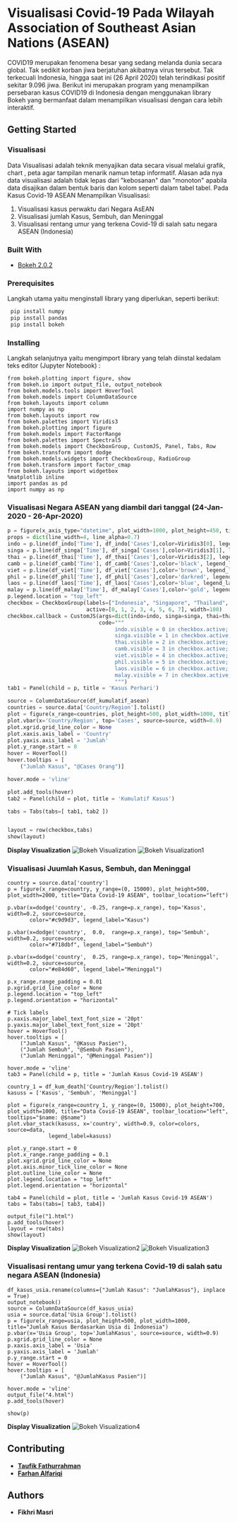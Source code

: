 # Visualisasi Covid-19 Pada Wilayah Association of Southeast Asian Nations (ASEAN)
COVID19 merupakan fenomena besar yang sedang melanda dunia secara global. Tak sedikit korban jiwa berjatuhan akibatnya virus tersebut. Tak terkecuali Indonesia, hingga saat ini (26 April 2020) telah terindikasi positif sekitar 9.096 jiwa. Berikut ini merupakan program yang menampilkan persebaran kasus COVID19 di Indonesia dengan menggunakan library Bokeh yang bermanfaat dalam menampilkan visualisasi dengan cara lebih interaktif.

## Getting Started

### Visualisasi
Data Visualisasi adalah teknik menyajikan data secara visual melalui grafik, chart , peta agar tampilan menarik namun tetap informatif. Alasan ada nya data visualisasi adalah tidak lepas dari "kebosanan" dan "monoton" apabila data disajikan dalam bentuk baris dan kolom seperti dalam tabel tabel. Pada Kasus Covid-19 ASEAN Menampilkan Visualisasi:
1. Visualisasi kasus perwaktu dari Negara AsEAN
2. Visualisasi jumlah Kasus, Sembuh, dan Meninggal
3. Visualisasi rentang umur yang terkena Covid-19 di salah satu negara ASEAN (Indonesia)

### Built With

* [Bokeh 2.0.2](https://docs.bokeh.org/)

### Prerequisites

Langkah utama yaitu menginstall library yang diperlukan, seperti berikut:
```python
 pip install numpy
 pip install pandas
 pip install bokeh
```
### Installing

Langkah selanjutnya yaitu mengimport library yang telah diinstal kedalam teks editor (Jupyter Notebook) :
```
from bokeh.plotting import figure, show
from bokeh.io import output_file, output_notebook
from bokeh.models.tools import HoverTool
from bokeh.models import ColumnDataSource
from bokeh.layouts import column
import numpy as np
from bokeh.layouts import row
from bokeh.palettes import Viridis3
from bokeh.plotting import figure
from bokeh.models import FactorRange
from bokeh.palettes import Spectral5
from bokeh.models import CheckboxGroup, CustomJS, Panel, Tabs, Row
from bokeh.transform import dodge
from bokeh.models.widgets import CheckboxGroup, RadioGroup
from bokeh.transform import factor_cmap
from bokeh.layouts import widgetbox
%matplotlib inline
import pandas as pd
import numpy as np
```

### Visualisasi Negara ASEAN yang diambil dari tanggal (24-Jan-2020 - 26-Apr-2020)

```python
p = figure(x_axis_type="datetime", plot_width=1000, plot_height=450, title = 'Kasus ASEAN Time Series')
props = dict(line_width=4, line_alpha=0.7)
indo = p.line(df_indo['Time'], df_indo['Cases'],color=Viridis3[0], legend_label="Indonesia", **props)
singa = p.line(df_singa['Time'], df_singa['Cases'],color=Viridis3[1], legend_label="Singapore", **props)
thai = p.line(df_thai['Time'], df_thai['Cases'],color=Viridis3[2], legend_label="Thailand", **props)
camb = p.line(df_camb['Time'], df_camb['Cases'],color='black', legend_label="Cambodia", **props)
viet = p.line(df_viet['Time'], df_viet['Cases'],color='brown', legend_label="Vietnam", **props)
phil = p.line(df_phil['Time'], df_phil['Cases'],color='darkred', legend_label="Phillipines", **props)
laos = p.line(df_laos['Time'], df_laos['Cases'],color='blue', legend_label="Laos", **props)
malay = p.line(df_malay['Time'], df_malay['Cases'],color='gold', legend_label="Malaysia", **props)
p.legend.location = "top_left"
checkbox = CheckboxGroup(labels=["Indonesia", "Singapore", "Thailand", "Cambodia", "Vietnam", "Phillipines", "Laos", "Malaysia"],
                         active=[0, 1, 2, 3, 4, 5, 6, 7], width=100)
checkbox.callback = CustomJS(args=dict(indo=indo, singa=singa, thai=thai, camb=camb, viet=viet, phil=phil, laos= laos, malay=malay,checkbox=checkbox),
                             code="""
                                  indo.visible = 0 in checkbox.active;
                                  singa.visible = 1 in checkbox.active;
                                  thai.visible = 2 in checkbox.active;
                                  camb.visible = 3 in checkbox.active;
                                  viet.visible = 4 in checkbox.active;
                                  phil.visible = 5 in checkbox.active;
                                  laos.visible = 6 in checkbox.active;
                                  malay.visible = 7 in checkbox.active;
                                  """)
tab1 = Panel(child = p, title = 'Kasus Perhari')

source = ColumnDataSource(df_kumulatif_asean)
countries = source.data['Country/Region'].tolist()
plot = figure(x_range=countries, plot_height=500, plot_width=1000, title="Jumlah Kasus di ASEAN")
plot.vbar(x='Country/Region', top='Cases', source=source, width=0.9)
plot.xgrid.grid_line_color = None
plot.xaxis.axis_label = 'Country'
plot.yaxis.axis_label = 'Jumlah'
plot.y_range.start = 0
hover = HoverTool()
hover.tooltips = [
    ("Jumlah Kasus", "@Cases Orang")]

hover.mode = 'vline'

plot.add_tools(hover)
tab2 = Panel(child = plot, title = 'Kumulatif Kasus')

tabs = Tabs(tabs=[ tab1, tab2 ])


layout = row(checkbox,tabs)
show(layout)
```
**Display Visualization**
![Bokeh Visualization](https://github.com/farhanalfaa/covid19-visualization/blob/master/images/line%20Asean.PNG)
![Bokeh Visualization1](https://github.com/farhanalfaa/covid19-visualization/blob/master/images/Jumlah%20Cases%20Kumulatif%20ASEAN.png)

### Visualisasi Juumlah Kasus, Sembuh, dan Meninggal 
```source = ColumnDataSource(data=data)
country = source.data['country']
p = figure(x_range=country, y_range=(0, 15000), plot_height=500, plot_width=2000, title="Data Covid-19 ASEAN", toolbar_location="left")

p.vbar(x=dodge('country', -0.25, range=p.x_range), top='Kasus', width=0.2, source=source,
       color="#c9d9d3", legend_label="Kasus")

p.vbar(x=dodge('country',  0.0,  range=p.x_range), top='Sembuh', width=0.2, source=source,
       color="#718dbf", legend_label="Sembuh")

p.vbar(x=dodge('country',  0.25, range=p.x_range), top='Meninggal', width=0.2, source=source,
       color="#e84d60", legend_label="Meninggal")

p.x_range.range_padding = 0.01
p.xgrid.grid_line_color = None
p.legend.location = "top_left"
p.legend.orientation = "horizontal"

# Tick labels
p.xaxis.major_label_text_font_size = '20pt'
p.yaxis.major_label_text_font_size = '20pt'
hover = HoverTool()
hover.tooltips = [
    ("Jumlah Kasus", "@Kasus Pasien"),
    ("Jumlah Sembuh", "@Sembuh Pasien"),
    ("Jumlah Meninggal", "@Meninggal Pasien")]

hover.mode = 'vline'
tab3 = Panel(child = p, title = 'Jumlah Kasus Covid-19 ASEAN')

country_1 = df_kum_death['Country/Region'].tolist()
kasuss = ['Kasus', 'Sembuh', 'Meninggal']

plot = figure(x_range=country_1, y_range=(0, 15000), plot_height=700, plot_width=1000, title="Data Covid-19 ASEAN", toolbar_location="left", tooltips="$name: @$name")
plot.vbar_stack(kasuss, x='country', width=0.9, color=colors, source=data,
             legend_label=kasuss)

plot.y_range.start = 0
plot.x_range.range_padding = 0.1
plot.xgrid.grid_line_color = None
plot.axis.minor_tick_line_color = None
plot.outline_line_color = None
plot.legend.location = "top_left"
plot.legend.orientation = "horizontal"

tab4 = Panel(child = plot, title = 'Jumlah Kasus Covid-19 ASEAN')
tabs = Tabs(tabs=[ tab3, tab4])

output_file("1.html")
p.add_tools(hover)
layout = row(tabs)
show(layout)
```
**Display Visualization**
![Bokeh Visualization2](https://github.com/farhanalfaa/covid19-visualization/blob/master/images/StackBarplot.png)
![Bokeh Visualization3](https://github.com/farhanalfaa/covid19-visualization/blob/master/images/barplot%20ASEAN.png)

### Visualisasi rentang umur yang terkena Covid-19 di salah satu negara ASEAN (Indonesia)
```
df_kasus_usia.rename(columns={"Jumlah Kasus": "JumlahKasus"}, inplace = True)
output_notebook()
source = ColumnDataSource(df_kasus_usia)
usia = source.data['Usia Group'].tolist()
p = figure(x_range=usia, plot_height=500, plot_width=1000, title="Jumlah Kasus Berdasarkan Usia di Indonesia")
p.vbar(x='Usia Group', top='JumlahKasus', source=source, width=0.9)
p.xgrid.grid_line_color = None
p.xaxis.axis_label = 'Usia'
p.yaxis.axis_label = 'Jumlah'
p.y_range.start = 0
hover = HoverTool()
hover.tooltips = [
    ("Jumlah Kasus", "@JumlahKasus Pasien")]

hover.mode = 'vline'
output_file("4.html")
p.add_tools(hover)

show(p)
```
**Display Visualization**
![Bokeh Visualization4](https://github.com/farhanalfaa/covid19-visualization/blob/master/images/Usiaindo.png)

## Contributing
 - [**Taufik Fathurrahman**](https://github.com/taufikfathurahman)
 - [**Farhan Alfariqi**](https://github.com/farhanalfaa)
 ## Authors
 - **Fikhri Masri**
